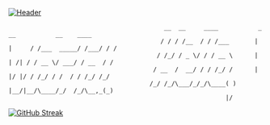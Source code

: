 [![Header](https://raw.githubusercontent.com/MartinHeinz/<OWNER>/<OWNER>/readme_header.png "Header")](https://some-url.dev/)

                                               __  __     ____           _       __           __    ____
                                              / / / /__  / / /___       | |     / /___  _____/ /___/ / /
                                             / /_/ / _ \/ / / __ \      | | /| / / __ \/ ___/ / __  / / 
                                            / __  /  __/ / / /_/ /      | |/ |/ / /_/ / /  / / /_/ /_/  
                                           /_/ /_/\___/_/_/\____( )     |__/|__/\____/_/  /_/\__,_(_)   
                                                                |/                                      

[![GitHub Streak](http://github-readme-streak-stats.herokuapp.com?user=cristiano-nicolau&theme=cobalt&date_format=M%20j%5B%2C%20Y%5D&sideLabels=DD2727&border=DD2727)](https://git.io/streak-stats)

